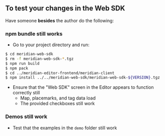 ## To test your changes in the Web SDK

Have someone **besides** the author do the following:

### npm bundle still works

- Go to your project directory and run:

```sh
$ cd meridian-web-sdk
$ rm -f meridian-web-sdk-*.tgz
$ npm run build
$ npm pack
$ cd ../meridian-editor-frontend/meridian-client
$ npm install ../../meridian-web-sdk/meridian-web-sdk-${VERSION}.tgz
```

- Ensure that the "Web SDK" screen in the Editor appears to function correctly
  still
  - Map, placemarks, and tag data load
  - The provided checkboxes still work

### Demos still work

- Test that the examples in the `demo` folder still work
